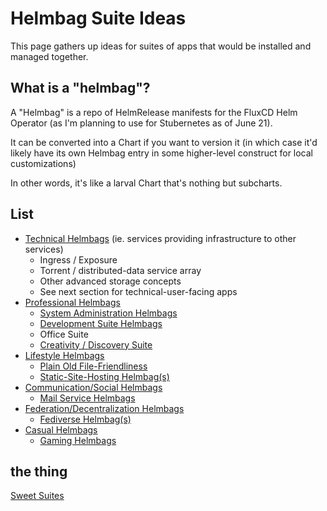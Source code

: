 # Helmbag Suite Ideas

This page gathers up ideas for suites of apps that would be installed and managed together.

## What is a "helmbag"?

A "Helmbag" is a repo of HelmRelease manifests for the FluxCD Helm Operator (as I'm planning to use for Stubernetes as of June 21).

It can be converted into a Chart if you want to version it (in which case it'd likely have its own Helmbag entry in some higher-level construct for local customizations)

In other words, it's like a larval Chart that's nothing but subcharts.

## List

- [Technical Helmbags](50d3955e-9f45-40d8-8664-c288f63db8fb.md) (ie. services providing infrastructure to other services)
  - Ingress / Exposure
  - Torrent / distributed-data service array
  - Other advanced storage concepts
  - See next section for technical-user-facing apps
- [Professional Helmbags](ae0f6969-d62b-495f-bdd5-028b2205a255.md)
  - [System Administration Helmbags](1f46ee2a-7553-46fc-9279-b5cd3390b956.md)
  - [Development Suite Helmbags](6aeb2266-593d-4a39-b578-30fe97873f92.md)
  - Office Suite
  - [Creativity / Discovery Suite](21224836-a722-413d-ad0f-e619febc77ec.md)
- [Lifestyle Helmbags](d16c8401-504e-4de9-92c5-001d4f1029df.md)
  - [Plain Old File-Friendliness](8aea78fe-9cbe-4284-a57f-ed3756f477ed.md)
  - [Static-Site-Hosting Helmbag(s)](80cdaafa-9d29-41e0-9131-4346f36dc040.md)
- [Communication/Social Helmbags](9071cd81-1ed4-4d33-9bc6-7bbc1ef08331.md)
  - [Mail Service Helmbags](d2093be9-b306-40dd-bc3d-a1f1d2f9b1a4.md)
- [Federation/Decentralization Helmbags](4f48c9f1-6fb3-49fe-8235-30ac46e483a9.md)
  - [Fediverse Helmbag(s)](b4aeb0e5-6f30-43ad-8919-3bb4e41ff734.md)
- [Casual Helmbags](61d67fab-ee81-440b-8ede-a8650f168daa.md)
  - [Gaming Helmbags](1e43c951-992f-4850-ad38-4f771d94cef6.md)

## the thing

[Sweet Suites](24f2321c-bb1a-4f89-a820-5d74409ae1bb.md)
